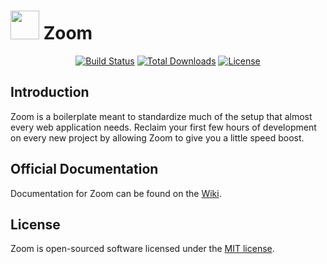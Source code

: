 # <img src="https://github.com/austintoddj/zoom/blob/develop/resources/admin/img/zoom.png" height="46"> Zoom

<p align="center">
<a href="https://travis-ci.org/austintoddj/zoom"><img src="https://travis-ci.org/austintoddj/zoom.svg" alt="Build Status"></a>
<a href="https://packagist.org/packages/austintoddj/zoom"><img src="https://poser.pugx.org/austintoddj/zoom/d/total.svg" alt="Total Downloads"></a>
<a href="https://packagist.org/packages/austintoddj/zoom"><img src="https://poser.pugx.org/austintoddj/zoom/license.svg" alt="License"></a>
</p>

## Introduction

Zoom is a boilerplate meant to standardize much of the setup that almost every web application needs. Reclaim your first few hours of development on every new project by allowing Zoom to give you a little speed boost.

## Official Documentation

Documentation for Zoom can be found on the [Wiki](https://github.com/austintoddj/zoom/wiki).

## License

Zoom is open-sourced software licensed under the [MIT license](http://opensource.org/licenses/MIT).